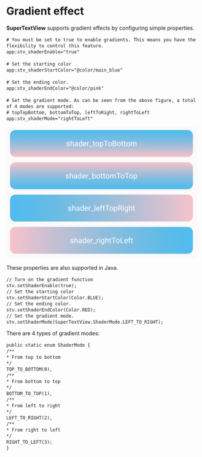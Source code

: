 # Gradient effect

 **SuperTextView** supports gradient effects by configuring simple properties.


  ```
  # You must be set to true to enable gradients. This means you have the flexibility to control this feature.
  app:stv_shaderEnable="true"

  # Set the starting color
  app:stv_shaderStartColor="@color/main_blue"

  # Set the ending color.
  app:stv_shaderEndColor="@color/pink"

  # Set the gradient mode. As can be seen from the above figure, a total of 4 modes are supported:
  # topTopBottom, bottomToTop, leftToRight, rightToLeft
  app:stv_shaderMode="rightToLeft"

  ```

![](https://raw.githubusercontent.com/chenBingX/img/master/stv/渐变色.png)

  These properties are also supported in Java.

  ```
  // Turn on the gradient function
  stv.setShaderEnable(true);
  // Set the starting color
  stv.setShaderStartColor(Color.BLUE);
  // Set the ending color.
  stv.setShaderEndColor(Color.RED);
  // Set the gradient mode.
  stv.setShaderMode(SuperTextView.ShaderMode.LEFT_TO_RIGHT);
  ```

  There are 4 types of gradient modes:  

  ```
  public static enum ShaderMode {
  /**
  * From top to bottom
  */
  TOP_TO_BOTTOM(0),
  /**
  * From bottom to top
  */
  BOTTOM_TO_TOP(1),
  /**
  * From left to right
  */
  LEFT_TO_RIGHT(2),
  /**
  * From right to left
  */
  RIGHT_TO_LEFT(3);
  }
  ```

